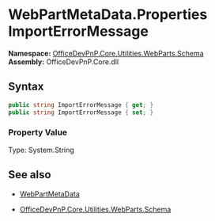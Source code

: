 # WebPartMetaData.Properties ImportErrorMessage
  

**Namespace:** [OfficeDevPnP.Core.Utilities.WebParts.Schema](OfficeDevPnP.Core.Utilities.WebParts.Schema.md)  
**Assembly:** OfficeDevPnP.Core.dll  
## Syntax
```C#
public string ImportErrorMessage { get; }
public string ImportErrorMessage { set; }
```

### Property Value
Type: System.String  

## See also
- [WebPartMetaData](WebPartMetaData.md) 

- [OfficeDevPnP.Core.Utilities.WebParts.Schema](OfficeDevPnP.Core.Utilities.WebParts.Schema.md)
